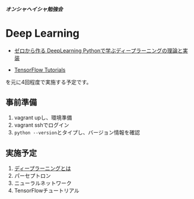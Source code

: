 ##### オンシャヘイシャ勉強会
# Deep Learning

+ [ゼロから作る DeepLearning Pythonで学ぶディープラーニングの理論と実装](https://www.oreilly.co.jp/books/9784873117584/)

+ [TensorFlow Tutorials](https://www.tensorflow.org/versions/r0.11/tutorials/mnist/beginners/index.html)

を元に4回程度で実施する予定です。


## 事前準備
1. vagrant upし、環境準備
2. vagrant sshでログイン
3. `python --version`とタイプし、バージョン情報を確認

## 実施予定
1. [ディープラーニングとは](1.md)
2. パーセプトロン
3. ニューラルネットワーク
4. TensorFlowチュートリアル